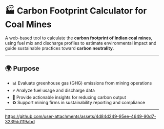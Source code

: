# 🏭 Carbon Footprint Calculator for Coal Mines

A web-based tool to calculate the **carbon footprint of Indian coal mines**, using fuel mix and discharge profiles to estimate environmental impact and guide sustainable practices toward **carbon neutrality**.

---

## 🌍 Purpose

- 📊 Evaluate greenhouse gas (GHG) emissions from mining operations
- ⚡ Analyze fuel usage and discharge data
- 🧠 Provide actionable insights for reducing carbon output
- ♻️ Support mining firms in sustainability reporting and compliance

---
https://github.com/user-attachments/assets/4d84d249-95ee-4649-90d7-3239dd119abd

